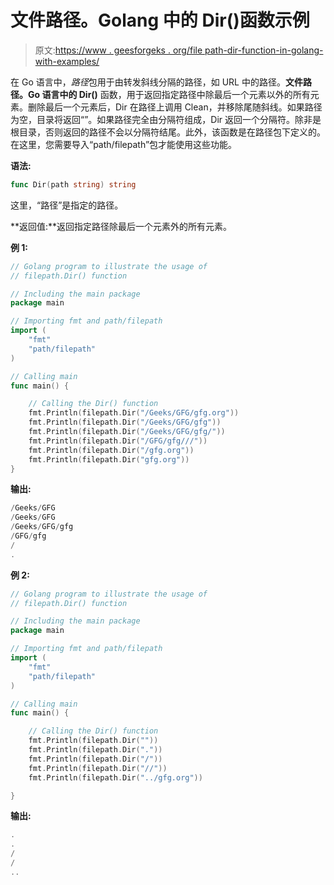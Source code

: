 # 文件路径。Golang 中的 Dir()函数示例

> 原文:[https://www . geesforgeks . org/file path-dir-function-in-golang-with-examples/](https://www.geeksforgeeks.org/filepath-dir-function-in-golang-with-examples/)

在 Go 语言中，*路径*包用于由转发斜线分隔的路径，如 URL 中的路径。**文件路径。Go 语言中的 Dir()** 函数，用于返回指定路径中除最后一个元素以外的所有元素。删除最后一个元素后，Dir 在路径上调用 Clean，并移除尾随斜线。如果路径为空，目录将返回“”。如果路径完全由分隔符组成，Dir 返回一个分隔符。除非是根目录，否则返回的路径不会以分隔符结尾。此外，该函数是在路径包下定义的。在这里，您需要导入“path/filepath”包才能使用这些功能。

**语法:**

```go
func Dir(path string) string

```

这里，“路径”是指定的路径。

**返回值:**返回指定路径除最后一个元素外的所有元素。

**例 1:**

```go
// Golang program to illustrate the usage of
// filepath.Dir() function

// Including the main package
package main

// Importing fmt and path/filepath
import (
    "fmt"
    "path/filepath"
)

// Calling main
func main() {

    // Calling the Dir() function
    fmt.Println(filepath.Dir("/Geeks/GFG/gfg.org"))
    fmt.Println(filepath.Dir("/Geeks/GFG/gfg"))
    fmt.Println(filepath.Dir("/Geeks/GFG/gfg/"))
    fmt.Println(filepath.Dir("/GFG/gfg///"))
    fmt.Println(filepath.Dir("/gfg.org"))
    fmt.Println(filepath.Dir("gfg.org"))
}
```

**输出:**

```go
/Geeks/GFG
/Geeks/GFG
/Geeks/GFG/gfg
/GFG/gfg
/
.

```

**例 2:**

```go
// Golang program to illustrate the usage of
// filepath.Dir() function

// Including the main package
package main

// Importing fmt and path/filepath
import (
    "fmt"
    "path/filepath"
)

// Calling main
func main() {

    // Calling the Dir() function
    fmt.Println(filepath.Dir(""))
    fmt.Println(filepath.Dir("."))
    fmt.Println(filepath.Dir("/"))
    fmt.Println(filepath.Dir("//"))
    fmt.Println(filepath.Dir("../gfg.org"))

}
```

**输出:**

```go
.
.
/
/
..

```